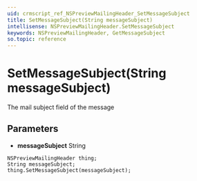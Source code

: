 ```yaml
---
uid: crmscript_ref_NSPreviewMailingHeader_SetMessageSubject
title: SetMessageSubject(String messageSubject)
intellisense: NSPreviewMailingHeader.SetMessageSubject
keywords: NSPreviewMailingHeader, GetMessageSubject
so.topic: reference
---
```


# SetMessageSubject(String messageSubject)

The mail subject field of the message

## Parameters

* **messageSubject** String

```crmscript
NSPreviewMailingHeader thing;
String messageSubject;
thing.SetMessageSubject(messageSubject);
```

